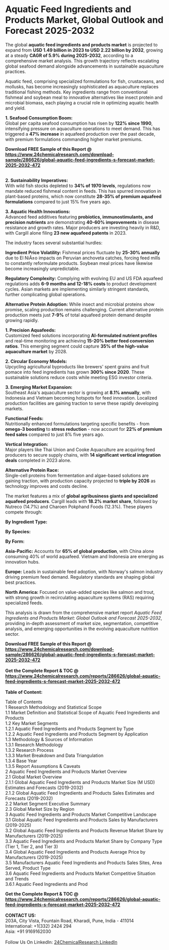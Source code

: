 <h1>Aquatic Feed Ingredients and Products Market, Global Outlook and Forecast 2025-2032</h1><p>The global <strong>aquatic feed ingredients and products market</strong> is projected to expand from <strong>USD 1.49 billion in 2023 to USD 2.22 billion by 2032</strong>, growing at a steady <strong>CAGR of 5.9% during 2025-2032</strong>, according to a comprehensive market analysis. This growth trajectory reflects escalating global seafood demand alongside advancements in sustainable aquaculture practices.</p><p>Aquatic feed, comprising specialized formulations for fish, crustaceans, and mollusks, has become increasingly sophisticated as aquaculture replaces traditional fishing methods. Key ingredients range from conventional fishmeal and soybean meal to innovative alternatives like insect protein and microbial biomass, each playing a crucial role in optimizing aquatic health and yield.</p><p><strong>1. Seafood Consumption Boom:</strong><br>
Global per capita seafood consumption has risen by <strong>122% since 1990</strong>, intensifying pressure on aquaculture operations to meet demand. This has triggered a <strong>47% increase</strong> in aquafeed production over the past decade, with premium formulations commanding higher market premiums.</p><div><b>Download FREE Sample of this Report @ 
            <a href="https://www.24chemicalresearch.com/download-sample/286626/global-aquatic-feed-ingredients-s-forecast-market-2025-2032-472">
            https://www.24chemicalresearch.com/download-sample/286626/global-aquatic-feed-ingredients-s-forecast-market-2025-2032-472</a></b></div><br><p><strong>2. Sustainability Imperatives:</strong><br>
With wild fish stocks depleted to <strong>34% of 1970 levels</strong>, regulations now mandate reduced fishmeal content in feeds. This has spurred innovation in plant-based proteins, which now constitute <strong>28-35% of premium aquafeed formulations</strong> compared to just 15% five years ago.</p><p><strong>3. Aquatic Health Innovations:</strong><br>
Advanced feed additives featuring <strong>probiotics, immunostimulants, and precision nutrients</strong> are demonstrating <strong>40-60% improvements</strong> in disease resistance and growth rates. Major producers are investing heavily in R&amp;D, with Cargill alone filing <strong>23 new aquafeed patents</strong> in 2023.</p><p>The industry faces several substantial hurdles:</p><p><strong>Ingredient Price Volatility:</strong> Fishmeal prices fluctuate by <strong>25-30% annually</strong> due to El NiÃ±o impacts on Peruvian anchoveta catches, forcing feed mills to constantly reformulate products. Soybean meal prices have likewise become increasingly unpredictable.</p><p><strong>Regulatory Complexity:</strong> Complying with evolving EU and US FDA aquafeed regulations adds <strong>6-9 months and 12-18% costs</strong> to product development cycles. Asian markets are implementing similarly stringent standards, further complicating global operations.</p><p><strong>Alternative Protein Adoption:</strong> While insect and microbial proteins show promise, scaling production remains challenging. Current alternative protein production meets just <strong>7-9%</strong> of total aquafeed protein demand despite growing rapidly.</p><p><strong>1. Precision Aquafeeds:</strong><br>
Customized feed solutions incorporating <strong>AI-formulated nutrient profiles</strong> and real-time monitoring are achieving <strong>15-20% better feed conversion ratios</strong>. This emerging segment could capture <strong>35% of the high-value aquaculture market</strong> by 2028.</p><p><strong>2. Circular Economy Models:</strong><br>
Upcycling agricultural byproducts like brewers' spent grains and fruit pomace into feed ingredients has grown <strong>300% since 2020</strong>. These sustainable solutions reduce costs while meeting ESG investor criteria.</p><p><strong>3. Emerging Market Expansion:</strong><br>
Southeast Asia's aquaculture sector is growing at <strong>8.1% annually</strong>, with Indonesia and Vietnam becoming hotspots for feed innovation. Localized production facilities are gaining traction to serve these rapidly developing markets.</p><p><strong>Functional Feeds:</strong><br>
	Nutritionally enhanced formulations targeting specific benefits - from <strong>omega-3 boosting</strong> to <strong>stress reduction</strong> - now account for <strong>22% of premium feed sales</strong> compared to just 8% five years ago.</p><p><strong>Vertical Integration:</strong><br>
	Major players like Thai Union and Cooke Aquaculture are acquiring feed producers to secure supply chains, with <strong>14 significant vertical integration deals</strong> completed in 2023 alone.</p><p><strong>Alternative Protein Race:</strong><br>
	Single-cell proteins from fermentation and algae-based solutions are gaining traction, with production capacity projected to <strong>triple by 2026</strong> as technology improves and costs decline.</p><p>The market features a mix of <strong>global agribusiness giants and specialized aquafeed producers</strong>. Cargill leads with <strong>18.2% market share</strong>, followed by Nutreco (14.7%) and Charoen Pokphand Foods (12.3%). These players compete through:</p><p><strong>By Ingredient Type:</strong></p><p><strong>By Species:</strong></p><p><strong>By Form:</strong></p><p><strong>Asia-Pacific:</strong> Accounts for <strong>65% of global production</strong>, with China alone consuming 40% of world aquafeed. Vietnam and Indonesia are emerging as innovation hubs.</p><p><strong>Europe:</strong> Leads in sustainable feed adoption, with Norway's salmon industry driving premium feed demand. Regulatory standards are shaping global best practices.</p><p><strong>North America:</strong> Focused on value-added species like salmon and trout, with strong growth in recirculating aquaculture systems (RAS) requiring specialized feeds.</p><p>This analysis is drawn from the comprehensive market report <em>Aquatic Feed Ingredients and Products Market: Global Outlook and Forecast 2025-2032</em>, providing in-depth assessment of market size, segmentation, competitive analysis, and emerging opportunities in the evolving aquaculture nutrition sector.</p><div><b>Download FREE Sample of this Report @ 
            <a href="https://www.24chemicalresearch.com/download-sample/286626/global-aquatic-feed-ingredients-s-forecast-market-2025-2032-472">
            https://www.24chemicalresearch.com/download-sample/286626/global-aquatic-feed-ingredients-s-forecast-market-2025-2032-472</a></b></div><br><div><b>Get the Complete Report & TOC @ 
            <a href="https://www.24chemicalresearch.com/reports/286626/global-aquatic-feed-ingredients-s-forecast-market-2025-2032-472">
            https://www.24chemicalresearch.com/reports/286626/global-aquatic-feed-ingredients-s-forecast-market-2025-2032-472</a></b></div><br>
            <b>Table of Content:</b><p>Table of Contents<br />
1 Research Methodology and Statistical Scope<br />
1.1 Market Definition and Statistical Scope of Aquatic Feed Ingredients and Products<br />
1.2 Key Market Segments<br />
1.2.1 Aquatic Feed Ingredients and Products Segment by Type<br />
1.2.2 Aquatic Feed Ingredients and Products Segment by Application<br />
1.3 Methodology & Sources of Information<br />
1.3.1 Research Methodology<br />
1.3.2 Research Process<br />
1.3.3 Market Breakdown and Data Triangulation<br />
1.3.4 Base Year<br />
1.3.5 Report Assumptions & Caveats<br />
2 Aquatic Feed Ingredients and Products Market Overview<br />
2.1 Global Market Overview<br />
2.1.1 Global Aquatic Feed Ingredients and Products Market Size (M USD) Estimates and Forecasts (2019-2032)<br />
2.1.2 Global Aquatic Feed Ingredients and Products Sales Estimates and Forecasts (2019-2032)<br />
2.2 Market Segment Executive Summary<br />
2.3 Global Market Size by Region<br />
3 Aquatic Feed Ingredients and Products Market Competitive Landscape<br />
3.1 Global Aquatic Feed Ingredients and Products Sales by Manufacturers (2019-2025)<br />
3.2 Global Aquatic Feed Ingredients and Products Revenue Market Share by Manufacturers (2019-2025)<br />
3.3 Aquatic Feed Ingredients and Products Market Share by Company Type (Tier 1, Tier 2, and Tier 3)<br />
3.4 Global Aquatic Feed Ingredients and Products Average Price by Manufacturers (2019-2025)<br />
3.5 Manufacturers Aquatic Feed Ingredients and Products Sales Sites, Area Served, Product Type<br />
3.6 Aquatic Feed Ingredients and Products Market Competitive Situation and Trends<br />
3.6.1 Aquatic Feed Ingredients and Prod</p><div><b>Get the Complete Report & TOC @ 
            <a href="https://www.24chemicalresearch.com/reports/286626/global-aquatic-feed-ingredients-s-forecast-market-2025-2032-472">
            https://www.24chemicalresearch.com/reports/286626/global-aquatic-feed-ingredients-s-forecast-market-2025-2032-472</a></b></div><br><b>CONTACT US:</b><br>
            203A, City Vista, Fountain Road, Kharadi, Pune, India - 411014<br>
            International: +1(332) 2424 294<br>
            Asia: +91 9169162030 <br><br>
            Follow Us On LinkedIn: <a href="https://www.linkedin.com/company/24chemicalresearch/">24ChemicalResearch LinkedIn</a>